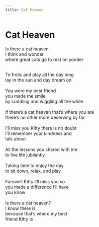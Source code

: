 ```yaml
---
title: Cat Heaven
---
```


# Cat Heaven

Is there a cat heaven
<br/>
I think and wonder
<br/>
where great cats go to rest on yonder
<br/>

<br/>
To frolic and play all the day long
<br/>
lay in the sun and day dream on
<br/>

<br/>
You were my best friend
<br/>
you made me smile
<br/>
by cuddling and wiggling all the while
<br/>

<br/>
If there’s a cat heaven that’s where you are 
<br/>
there’s no other more deserving by far
<br/>

<br/>
I’ll miss you Kitty there is no doubt
<br/>
I’ll remember your kindness and
<br/>
talk about
<br/>

<br/>
All the lessons you shared with me
<br/>
to live life jubilantly
<br/>

<br/>
Taking time to enjoy the day
<br/>
to sit down, relax, and play
<br/>

<br/>
Farewell Kitty I’ll miss you so
<br/>
you made a difference I’ll have
<br/>
you know
<br/>

<br/>
Is there a cat heaven?
<br/>
I know there is
<br/>
because that’s where my best
<br/>
friend Kitty is
<br/>

<br/>
